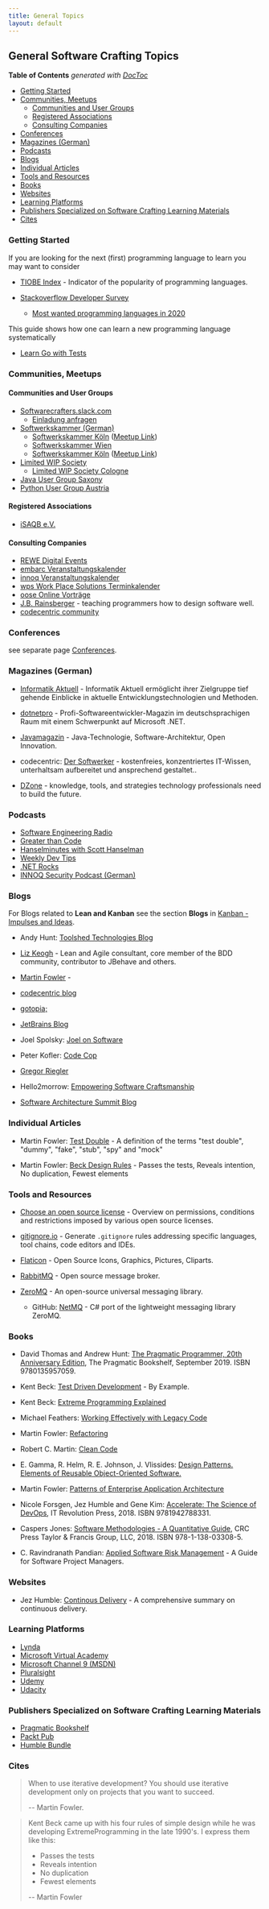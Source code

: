 ```yaml
---
title: General Topics
layout: default
---
```


## General Software Crafting Topics

<!-- START doctoc generated TOC please keep comment here to allow auto update -->
<!-- DON'T EDIT THIS SECTION, INSTEAD RE-RUN doctoc TO UPDATE -->
**Table of Contents**  *generated with [DocToc](https://github.com/thlorenz/doctoc)*

- [Getting Started](#getting-started)
- [Communities, Meetups](#communities-meetups)
  - [Communities and User Groups](#communities-and-user-groups)
  - [Registered Associations](#registered-associations)
  - [Consulting Companies](#consulting-companies)
- [Conferences](#conferences)
- [Magazines (German)](#magazines-german)
- [Podcasts](#podcasts)
- [Blogs](#blogs)
- [Individual Articles](#individual-articles)
- [Tools and Resources](#tools-and-resources)
- [Books](#books)
- [Websites](#websites)
- [Learning Platforms](#learning-platforms)
- [Publishers Specialized on Software Crafting Learning Materials](#publishers-specialized-on-software-crafting-learning-materials)
- [Cites](#cites)

<!-- END doctoc generated TOC please keep comment here to allow auto update -->

### Getting Started

If you are looking for the next (first) programming language to learn you may want to consider

- [TIOBE Index](https://www.tiobe.com/tiobe-index/) - Indicator of the popularity of programming languages.

- [Stackoverflow Developer Survey](https://insights.stackoverflow.com/survey/)
  - [Most wanted programming languages in 2020](https://insights.stackoverflow.com/survey/2020#technology-most-loved-dreaded-and-wanted-languages-wanted)

This guide shows how one can learn a new programming language systematically

- [Learn Go with Tests](https://github.com/quii/learn-go-with-tests)

### Communities, Meetups

#### Communities and User Groups

- [Softwarecrafters.slack.com](https://softwarecrafters.slack.com/)
  - [Einladung anfragen](http://slack.softwarecraftsmanship.org/)
- [Softwerkskammer (German)](https://www.softwerkskammer.org/)
  - [Softwerkskammer Köln](https://www.softwerkskammer.org/groups/cologne) ([Meetup Link](https://www.meetup.com/de-DE/Softwerkskammer-Koln/))
  - [Softwerkskammer Wien](https://www.softwerkskammer.org/groups/wien)
  - [Softwerkskammer Köln](https://www.softwerkskammer.org/groups/chemnitz) ([Meetup Link](https://www.meetup.com/de-DE/Softwerkskammer-Chemnitz/))
- [Limited WIP Society](https://www.limitedwip.org/)
  - [Limited WIP Society Cologne](https://lwscologne.wordpress.com/)
- [Java User Group Saxony](https://jugsaxony.org/)
- [Python User Group Austria](https://www.meetup.com/de-DE/PYUGAT/)

#### Registered Associations

- [iSAQB e.V.](https://www.facebook.com/iSAQB.org)

#### Consulting Companies

- [REWE Digital Events](https://www.meetup.com/REWE-Digital-Events-Cologne/events/)
- [embarc Veranstaltungskalender](https://blog.embarc.de/termin/)
- [innoq Veranstaltungskalender](https://www.innoq.com/de/upcoming/)
- [wps Work Place Solutions Terminkalender](https://www.wps.de/category/aktuelles_events/termine/)
- [oose Online Vorträge](https://www.oose.de/online-vortraege/)
- [J.B. Rainsberger](https://www.jbrains.ca/) - teaching programmers how to design software well. 
- [codecentric community](https://www.codecentric.de/aktuelles/community)

### Conferences

see separate page [Conferences](conferences.html).

### Magazines (German)

- [Informatik Aktuell](https://www.informatik-aktuell.de/index.php) - Informatik Aktuell ermöglicht ihrer Zielgruppe tief gehende Einblicke in aktuelle Entwicklungstechnologien und Methoden.

- [dotnetpro](https://www.dotnetpro.de/) - Profi-Softwareentwickler-Magazin im deutschsprachigen Raum mit einem Schwerpunkt auf Microsoft .NET.

- [Javamagazin](https://kiosk.entwickler.de/java-magazin/) - Java-Technologie, Software-Architektur, Open Innovation.

- codecentric: [Der Softwerker](https://www.codecentric.de/wissen/softwerker) - kostenfreies, konzentriertes IT-Wissen, unterhaltsam aufbereitet und ansprechend gestaltet..

- [DZone](https://dzone.com) - knowledge, tools, and strategies technology professionals need to build the future.

### Podcasts

- [Software Engineering Radio](https://www.se-radio.net/category/episodes/)
- [Greater than Code](https://www.greaterthancode.com/)
- [Hanselminutes with Scott Hanselman](https://www.hanselminutes.com/)
- [Weekly Dev Tips](https://www.weeklydevtips.com/)
- [.NET Rocks](https://dotnetrocks.com/)
- [INNOQ Security Podcast (German)](https://www.innoq.com/en/security-podcast/)

### Blogs

For Blogs related to **Lean and Kanban** see the section **Blogs** in [Kanban - Impulses and Ideas](kanban.html).

- Andy Hunt: [Toolshed Technologies Blog](https://toolshed.com/posts.html)

- [Liz Keogh](https://lizkeogh.com) - Lean and Agile consultant, core member of the BDD community, contributor to JBehave and others.

- [Martin Fowler](https://martinfowler.com/bliki/BeckDesignRules.html) - 

- [codecentric blog](https://blog.codecentric.de/)

- [gotopia;](https://gotopia.tech/articles)

- [JetBrains Blog](https://blog.jetbrains.com/)

- Joel Spolsky: [Joel on Software](http://www.joelonsoftware.com/)

- Peter Kofler: [Code Cop](http://blog.code-cop.org/)

- [Gregor Riegler](http://gregorriegler.com/blog)

- Hello2morrow: [Empowering Software Craftsmanship](http://blog.hello2morrow.com/)

- [Software Architecture Summit Blog](https://software-architecture-summit.de/blog/)

### Individual Articles

- Martin Fowler: [Test Double](https://martinfowler.com/bliki/TestDouble.html) - A definition of the terms "test double", "dummy", "fake", "stub", "spy" and "mock"

- Martin Fowler: [Beck Design Rules](https://martinfowler.com/bliki/BeckDesignRules.html) - Passes the tests, Reveals intention, No duplication, Fewest elements

### Tools and Resources

- [Choose an open source license](https://choosealicense.com/) - Overview on permissions, conditions and restrictions imposed by various open source licenses.

- [gitignore.io](https://gitignore.io/) - Generate `.gitignore` rules addressing specific languages, tool chains, code editors and IDEs.

- [Flaticon](https://www.flaticon.com) - Open Source Icons, Graphics, Pictures, Cliparts.

- [RabbitMQ](https://www.rabbitmq.com/) - Open source message broker.

- [ZeroMQ](https://zeromq.org/) - An open-source universal messaging library.
  - GitHub: [NetMQ](https://github.com/zeromq/netmq) - C# port of the lightweight messaging library ZeroMQ.

### Books

- David Thomas and Andrew Hunt: [The Pragmatic Programmer, 20th Anniversary Edition](https://pragprog.com/titles/tpp20/the-pragmatic-programmer-20th-anniversary-edition/), The Pragmatic Bookshelf, September 2019. ISBN 9780135957059.

- Kent Beck: [Test Driven Development](https://www.oreilly.com/library/view/test-driven-development/0321146530/) - By Example.

- Kent Beck: [Extreme Programming Explained](https://www.oreilly.com/library/view/extreme-programming-explained/0321278658/)

- Michael Feathers: [Working Effectively with Legacy Code](https://www.oreilly.com/library/view/working-effectively-with/0131177052/)

- Martin Fowler: [Refactoring](https://martinfowler.com/books/refactoring.html)

- Robert C. Martin: [Clean Code](https://www.oreilly.com/library/view/clean-code-a/9780136083238/)

-  E. Gamma, R. Helm, R. E. Johnson, J. Vlissides: [Design Patterns. Elements of Reusable Object-Oriented Software.](https://dl.acm.org/doi/book/10.5555/186897)

- Martin Fowler: [Patterns of Enterprise Application Architecture](https://dl.acm.org/doi/10.5555/579257)

- Nicole Forsgen, Jez Humble and Gene Kim: [Accelerate: The Science of DevOps](https://itrevolution.com/book/accelerate/), IT Revolution Press, 2018. ISBN 9781942788331.

- Caspers Jones: [Software Methodologies - A Quantitative Guide](https://www.routledge.com/Software-Methodologies-A-Quantitative-Guide/Jones/p/book/9781138033085), CRC Press Taylor & Francis Group, LLC, 2018. ISBN 978-1-138-03308-5.

- C. Ravindranath Pandian: [Applied Software Risk Management](https://doi.org/10.1201/9780849305313) - A Guide for Software Project Managers.

### Websites

- Jez Humble: [Continous Delivery](https://continuousdelivery.com) - A comprehensive summary on continuous delivery.

### Learning Platforms

- [Lynda](https://www.lynda.com)
- [Microsoft Virtual Academy](https://mva.microsoft.com/)
- [Microsoft Channel 9 (MSDN)](https://channel9.msdn.com/)
- [Pluralsight](https://www.pluralsight.com)
- [Udemy](https://www.udemy.com)
- [Udacity](https://www.udacity.com)

### Publishers Specialized on Software Crafting Learning Materials

- [Pragmatic Bookshelf](https://pragprog.com)
- [Packt Pub](https://www.packtpub.com)
- [Humble Bundle](https://www.humblebundle.com)

### Cites

> When to use iterative development? You should use iterative development only on projects that you want to succeed.
>
> -- Martin Fowler.

> Kent Beck came up with his four rules of simple design while he was developing ExtremeProgramming in the late 1990's. I express them like this:
> 
> - Passes the tests
> - Reveals intention
> - No duplication
> - Fewest elements
>
> -- Martin Fowler
